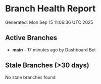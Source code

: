 # Branch Health Report
Generated: Mon Sep 15 11:06:36 UTC 2025

## Active Branches
- **main** - 17 minutes ago by Dashboard Bot

## Stale Branches (>30 days)
No stale branches found
